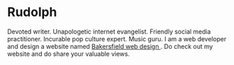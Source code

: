 # Rudolph
Devoted writer. Unapologetic internet evangelist. Friendly social media practitioner. Incurable pop culture expert. Music guru. I am a web developer and design a website named <a href='https://bakersfieldwebdesign.net/' title='Bakersfield web design ' target='_blank'>Bakersfield web design </a>
. Do check out my website and do share your valuable views.

